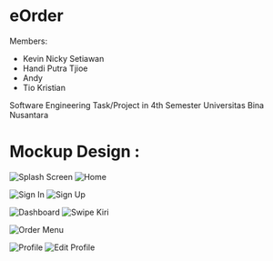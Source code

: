 # eOrder
Members:
- Kevin Nicky Setiawan
- Handi Putra Tjioe
- Andy
- Tio Kristian

Software Engineering Task/Project in 4th Semester
Universitas Bina Nusantara

Mockup Design :
==============================================================

![Splash Screen](https://user-images.githubusercontent.com/46305420/129412839-92a7051b-2a9e-4cc2-b8d9-09e76ae31d12.jpg) ![Home](https://user-images.githubusercontent.com/46305420/129412848-d4ed0fc4-249d-4a03-9e29-607666adbdc0.jpg)

![Sign In](https://user-images.githubusercontent.com/46305420/129412825-08ffb99d-c6b8-434e-85c4-a4a236f6bfcc.jpg) ![Sign Up](https://user-images.githubusercontent.com/46305420/129412833-45712e5c-9489-48d6-adc3-1f007c7b9c3f.jpg) 

![Dashboard](https://user-images.githubusercontent.com/46305420/129412843-bd619804-c5ac-4151-aefa-a3f3fe524af4.jpg) ![Swipe Kiri](https://user-images.githubusercontent.com/46305420/129412842-05486adc-d541-44c8-9e30-b3abdf2e1e5b.jpg)

![Order Menu](https://user-images.githubusercontent.com/46305420/129412851-6b1a1647-bbeb-4476-b945-6901c0cce6dd.jpg)

![Profile](https://user-images.githubusercontent.com/46305420/129412854-1a792a8a-19f1-4c2f-acf8-830e45380c19.jpg) ![Edit Profile](https://user-images.githubusercontent.com/46305420/129412846-50812210-6deb-404f-89c6-975a38a272c0.jpg)
